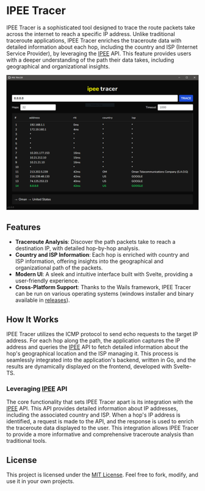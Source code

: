 # IPEE Tracer
IPEE Tracer is a sophisticated tool designed to trace the route packets take across the internet to reach a specific IP address. Unlike traditional traceroute applications, IPEE Tracer enriches the traceroute data with detailed information about each hop, including the country and ISP (Internet Service Provider), by leveraging the [IPEE](https://ipee.info) API. This feature provides users with a deeper understanding of the path their data takes, including geographical and organizational insights.

![IPEE Tracer Screenshop](screenshots/1.png)

## Features
- **Traceroute Analysis**: Discover the path packets take to reach a destination IP, with detailed hop-by-hop analysis.
- **Country and ISP Information**: Each hop is enriched with country and ISP information, offering insights into the geographical and organizational path of the packets.
- **Modern UI**: A sleek and intuitive interface built with Svelte, providing a user-friendly experience.
- **Cross-Platform Support**: Thanks to the Wails framework, IPEE Tracer can be run on various operating systems (windows installer and binary available in [releases](https://github.com/alirezasn3/ipee-tracer/releases)).

## How It Works
IPEE Tracer utilizes the ICMP protocol to send echo requests to the target IP address. For each hop along the path, the application captures the IP address and queries the [IPEE](https://ipee.info) API to fetch detailed information about the hop's geographical location and the ISP managing it. This process is seamlessly integrated into the application's backend, written in Go, and the results are dynamically displayed on the frontend, developed with Svelte-TS.

### Leveraging [IPEE](https://ipee.info) API
The core functionality that sets IPEE Tracer apart is its integration with the [IPEE](https://ipee.info) API. This API provides detailed information about IP addresses, including the associated country and ISP. When a hop's IP address is identified, a request is made to the API, and the response is used to enrich the traceroute data displayed to the user. This integration allows IPEE Tracer to provide a more informative and comprehensive traceroute analysis than traditional tools.

## License
This project is licensed under the [MIT License](LICENSE). Feel free to fork, modify, and use it in your own projects.